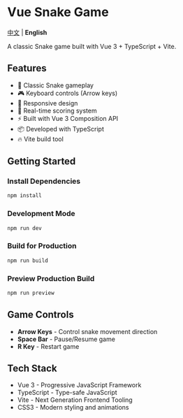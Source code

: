 # Vue Snake Game

[中文](./README.md) | **English**

A classic Snake game built with Vue 3 + TypeScript + Vite.

## Features

- 🐍 Classic Snake gameplay
- 🎮 Keyboard controls (Arrow keys)
- 📱 Responsive design
- 🎯 Real-time scoring system
- ⚡ Built with Vue 3 Composition API
- 📦 Developed with TypeScript
- 🔥 Vite build tool

## Getting Started

### Install Dependencies

```bash
npm install
```

### Development Mode

```bash
npm run dev
```

### Build for Production

```bash
npm run build
```

### Preview Production Build

```bash
npm run preview
```

## Game Controls

- **Arrow Keys** - Control snake movement direction
- **Space Bar** - Pause/Resume game
- **R Key** - Restart game

## Tech Stack

- Vue 3 - Progressive JavaScript Framework
- TypeScript - Type-safe JavaScript
- Vite - Next Generation Frontend Tooling
- CSS3 - Modern styling and animations